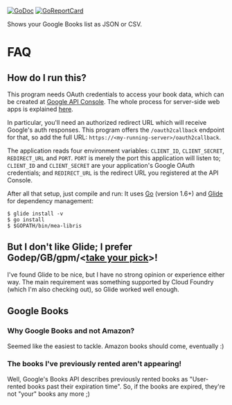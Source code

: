 [![GoDoc](https://godoc.org/github.com/hanjos/mea-libris?status.svg)](https://godoc.org/github.com/hanjos/mea-libris)
[![GoReportCard](https://goreportcard.com/badge/github.com/hanjos/mea-libris)](https://goreportcard.com/badge/github.com/hanjos/mea-libris)

Shows your Google Books list as JSON or CSV.

# FAQ
## How do I run this?
This program needs OAuth credentials to access your book data, which can be created at [Google API Console](https://console.developers.google.com/). The whole process for server-side web apps is explained [here](https://developers.google.com/identity/protocols/OAuth2WebServer). 

In particular, you'll need an authorized redirect URL which will receive Google's auth responses. This program offers the `/oauth2callback` endpoint for that, so add the full URL: `https://<my-running-server>/oauth2callback`.
 
The application reads four environment variables: `CLIENT_ID`, `CLIENT_SECRET`, `REDIRECT_URL` and `PORT`. `PORT` is merely the port this application will listen to; `CLIENT_ID` and `CLIENT_SECRET` are your application's Google OAuth credentials; and `REDIRECT_URL` is the redirect URL you registered at the API Console.

After all that setup, just compile and run: It uses [Go](https://golang.org/) (version 1.6+) and [Glide](http://glide.sh/) for dependency management:

```
$ glide install -v
$ go install 
$ $GOPATH/bin/mea-libris
```

## But I don't like Glide; I prefer Godep/GB/gpm/<[take your pick](https://github.com/golang/go/wiki/PackageManagementTools)>!
I've found Glide to be nice, but I have no strong opinion or experience either way. The main requirement was something supported by Cloud Foundry (which I'm also checking out), so Glide worked well enough.

## Google Books
### Why Google Books and not Amazon?
Seemed like the easiest to tackle. Amazon books should come, eventually :)

### The books I've previously rented aren't appearing!
Well, Google's Books API describes previously rented books as "User-rented books past their expiration time". So, if the books are expired, they're not "your" books any more ;)
